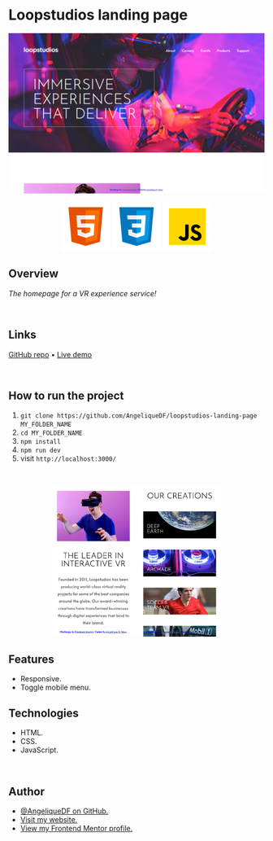 # Loopstudios landing page

![Screenshot of the Loopstudios landing page](./src/images/screenshot-loopstudios-landing-page-desktop-1.png)

<div align="center">
  <img src="./src/images/logo-html5.svg">
  <img src="./src/images/logo-css3.svg">
  <img src="./src/images/logo-javascript-img.svg">
</div>

## Overview

_The homepage for a VR experience service!_

<br />

## Links

<p>
<a href="https://github.com/AngeliqueDF/loopstudios-landing-page">GitHub repo</a> • <a href="https://loopstudios-landing-page-alpha-ten.vercel.app/">Live demo </a>
</p>

<br />

## How to run the project

1. `git clone https://github.com/AngeliqueDF/loopstudios-landing-page MY_FOLDER_NAME`
2. `cd MY_FOLDER_NAME`
3. `npm install`
4. `npm run dev`
5. visit `http://localhost:3000/`

<br />

<p align="center">
<img src="./src/images/screenshot-loopstudios-landing-page-mobile-1.png" width="33%" />
  <img src="./src/images/screenshot-loopstudios-landing-page-mobile-2.png" width="33%" /> 
</p>

## Features

- Responsive.
- Toggle mobile menu.

## Technologies

- HTML.
- CSS.
- JavaScript.

<br />

## Author

- [@AngeliqueDF on GitHub.](https://github.com/AngeliqueDF)
- [Visit my website.](https://adf.dev)
- [View my Frontend Mentor profile.](https://www.frontendmentor.io/profile/AngeliqueDF)
